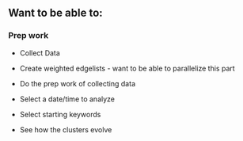 ## Want to be able to:
 
 
### Prep work
- Collect Data
- Create weighted edgelists - want to be able to parallelize this part


- Do the prep work of collecting data  
- Select a date/time to analyze
- Select starting keywords
- See how the clusters evolve